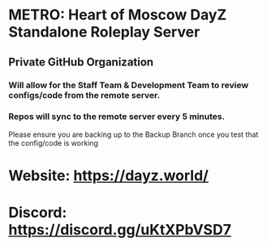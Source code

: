 # METRO: Heart of Moscow DayZ Standalone Roleplay Server
## Private GitHub Organization
### Will allow for the Staff Team & Development Team to review configs/code from the remote server.
### Repos will sync to the remote server every 5 minutes.

Please ensure you are backing up to the Backup Branch once you test that the config/code is working

# Website: https://dayz.world/
# Discord: https://discord.gg/uKtXPbVSD7
